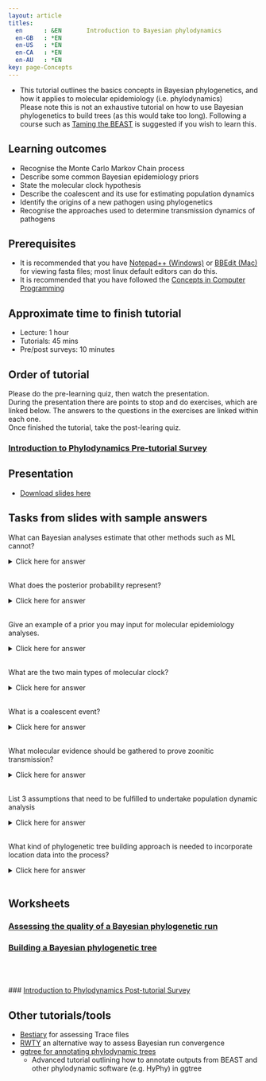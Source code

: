 ```yaml
---
layout: article
titles:
  en      : &EN       Introduction to Bayesian phylodynamics
  en-GB   : *EN
  en-US   : *EN
  en-CA   : *EN
  en-AU   : *EN
key: page-Concepts
---
```


* This tutorial outlines the basics concepts in Bayesian phylogenetics, and how it applies to molecular epidemiology (i.e. phylodynamics)<br />
Please note this is not an exhaustive tutorial on how to use Bayesian phylogenetics to build trees (as this would take too long). Following a course such as [Taming the BEAST](https://taming-the-beast.org/) is suggested if you wish to learn this.

## Learning outcomes

* Recognise the Monte Carlo Markov Chain process
* Describe some common Bayesian epidemiology priors
* State the molecular clock hypothesis
* Describe the coalescent and its use for estimating population dynamics
* Identify the origins of a new pathogen using phylogenetics
* Recognise the approaches used to determine transmission dynamics of pathogens


## Prerequisites

* It is recommended that you have [Notepad++ (Windows)](https://notepad-plus-plus.org/downloads/) or [BBEdit (Mac)](https://www.barebones.com/products/bbedit/) for viewing fasta files; most linux default editors can do this.
* It is recommended that you have followed the [Concepts in Computer Programming](https://conmeehan.github.io/PathogenDataCourse/ConceptsInComputerProgramming)

## Approximate time to finish tutorial
* Lecture: 1 hour
* Tutorials: 45 mins
* Pre/post surveys: 10 minutes

## Order of tutorial

Please do the pre-learning quiz, then watch the presentation. <br />
During the presentation there are points to stop and do exercises, which are linked below. The answers to the questions in the exercises are linked within each one.<br />
Once finished the tutorial, take the post-learing quiz.<br />


### <a href="https://ntusurvey.onlinesurveys.ac.uk/introduction-to-phylodynamics-pre-tutorial-survey" target="_blank">Introduction to Phylodynamics Pre-tutorial Survey</a>


## Presentation

* [Download slides here](https://conmeehan.github.io/PathogenDataCourse/SlideSets/Phylodynamics.pptx)

## Tasks from slides with sample answers
What can Bayesian analyses estimate that other methods such as ML cannot?

<details><summary>Click here for answer</summary>

Can give estimate of tree phylogeny and other parameters
* Divergence date/location
* Rate of speciation/extinction


</details><br />

What does the posterior probability represent?

<details><summary>Click here for answer</summary>

* Probability that the hypothesised tree is true, given the observed data and priors

</details><br />

Give an example of a prior you may input for molecular epidemiology analyses.

<details><summary>Click here for answer</summary>

* Divergence date/location
* Rate of speciation/extinction
* Many examples of metadata acceptable


</details><br />

What are the two main types of molecular clock?

<details><summary>Click here for answer</summary>

* Strict
* Relaxed

</details><br />

What is a coalescent event?

<details><summary>Click here for answer</summary>

When two alleles/individuals come together to form an ancestor (i.e. two branches meet)

</details><br />


What molecular evidence should be gathered to prove zoonitic transmission?

<details><summary>Click here for answer</summary>

* Closely related sequences from likely sources

</details><br />

List 3 assumptions that need to be fulfilled to undertake population dynamic analysis

<details><summary>Click here for answer</summary>

* Suitable for coalescent analysis because:
* Geographically diverse
* Random sampling
* No obvious population subdivisions
* Ample phylogenetic information
* Independent estimate of model of evolution


</details><br />

What kind of phylogenetic tree building approach is needed to incorporate location data into the process?

<details><summary>Click here for answer</summary>

Phylogeographic (e.g.BSSVS model)

</details><br />

## Worksheets

### [Assessing the quality of a Bayesian phylogenetic run](https://conmeehan.github.io/PathogenDataCourse/Worksheets/Covergence_Tracer)
### [Building a Bayesian phylogenetic tree](https://conmeehan.github.io/PathogenDataCourse/Worksheets/BayesianPhylogenyConstruction)

<br />
<br />
<br />
### <a href="https://ntusurvey.onlinesurveys.ac.uk/introduction-to-phylodynamics-post-tutorial-survey" target="_blank">Introduction to Phylodynamics Post-tutorial Survey</a>


## Other tutorials/tools
* [Bestiary](https://beastiary.wytamma.com/) for assessing Trace files
* [RWTY](https://cran.r-project.org/web/packages/rwty/vignettes/rwty.html) an alternative way to assess Bayesian run convergence
* [ggtree for annotating phylodynamic trees](https://guangchuangyu.github.io/ggtree-book/chapter-ggtree.html)
	* Advanced tutorial outlining how to annotate outputs from BEAST and other phylodynamic software (e.g. HyPhy) in ggtree
	